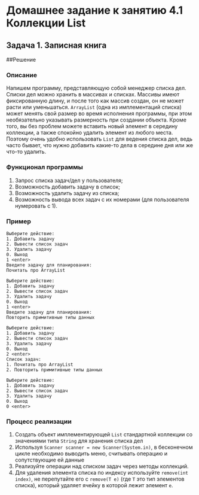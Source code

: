 # Домашнее задание к занятию 4.1 Коллекции List
## Задача 1. Записная книга
##Решение

### Описание
Напишем программу, представляющую собой менеджер списка дел. Списки дел можно хранить в массивах и списках. Массивы имеют фиксированную длину, и после того как массив создан, он не может расти или уменьшаться. `ArrayList` (одна из имплементаций списка) может менять свой размер во время исполнения программы, при этом необязательно указывать размерность при создании объекта. Кроме того, вы без проблем можете вставить новый элемент в середину коллекции, а также спокойно удалить элемент из любого места. Поэтому очень удобно использовать `List` для ведения списка дел, ведь часто бывает, что нужно добавить какие-то дела в середине дня или же что-то удалить.

### Функционал программы
1. Запрос списка задач/дел у пользователя;
2. Возможность добавить задачу в список;
2. Возможность удалить задачу из списка;
3. Возможность вывода всех задач с их номерами (для пользователя нумеровать с 1).

### Пример
```
Выберите действие:
1. Добавить задачу
2. Вывести список задач
3. Удалить задачу
0. Выход
1 <enter>
Введите задачу для планирования:
Почитать про ArrayList

Выберите действие:
1. Добавить задачу
2. Вывести список задач
3. Удалить задачу
0. Выход
1 <enter>
Введите задачу для планирования:
Повторить примитивные типы данных

Выберите действие:
1. Добавить задачу
2. Вывести список задач
3. Удалить задачу
0. Выход
2 <enter>
Список задач:
1. Почитать про ArrayList
2. Повторить примитивные типы данных

Выберите действие:
1. Добавить задачу
2. Вывести список задач
3. Удалить задачу
0. Выход
0 <enter>
```

### Процесс реализации
1. Создать объект имплементирующей `List` стандартной коллекции со значениями типа `String` для хранения списка дел
1. Используя `Scanner scanner = new Scanner(System.in)`, в бесконечном цикле необходимо выводить меню, считывать операцию и сопутствующие ей данные
1. Реализуйте операции над списком задач через методы коллекций.
1. Для удаления элемента списка по индексу используйте `remove(int index)`, не перепутайте его с `remove(T e)` (где `T` это тип элементов списка), который удаляет ячейку в которой лежит элемент `e`.
